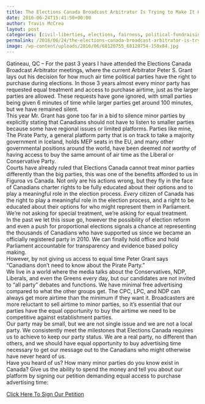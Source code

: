 ```yaml
---
title: The Elections Canada Broadcast Arbitrator Is Trying to Make It Harder for You to Be Informed. Here’s What You Can Do.
date: 2016-06-24T15:41:50+00:00
author: Travis McCrea
layout: post
categories: [civil-liberties, elections, fairness, political-fundraising]
permalink: /2016/06/24/the-elections-canada-broadcast-arbitrator-is-trying-to-make-it-harder-for-you-to-be-informed-heres-what-you-can-do/
image: /wp-content/uploads/2016/06/68120755_68120754-150x84.jpg
---
```

<div>
  Gatineau, QC &#8211; For the past 3 years I have attended the Elections Canada Broadcast Arbitrator meetings, where the current Arbitrator Peter S. Grant lays out his decision for how much air time political parties have the right to purchase during elections. In those 3 years almost every minor party has requested equal treatment and access to purchase airtime, just as the larger parties are allowed. These requests have gone ignored, with small parties being given 6 minutes of time while larger parties get around 100 minutes, but we have remained silent.
</div>

<div>
</div>

<div>
  This year Mr. Grant has gone too far in a bid to silence minor parties by explicitly stating that Canadians should not have to listen to smaller parties because some have regional issues or limited platforms. Parties like mine, The Pirate Party, a general platform party that is on track to take a majority government in Iceland, holds MEP seats in the EU, and many other governmental positions around the world, have been deemed <i>not worthy</i> of having access to buy the same amount of air time as the Liberal or Conservative Party.
</div>

<div>
</div>

<div>
  Courts have already ruled that Elections Canada cannot treat minor parties differently than the big parties, this was one of the benefits afforded to us in Figuroa vs Canada. Not only are his actions wrong, but they fly in the face of Canadians charter rights to be fully educated about their options and to play a meaningful role in the election process. <i>Every</i> citizen of Canada has the right to play a meaningful role in the election process, and a right to be educated about their options for who might represent them in Parliament. We’re not asking for special treatment, we’re asking for equal treatment.
</div>

<div>
</div>

<div>
  In the past we let this issue go, however the possibility of election reform and even a push for proportional elections signals a chance at representing the thousands of Canadians who have supported us since we became an officially registered party in 2010. We can finally hold office and hold Parliament accountable for transparency and evidence based policy making.
</div>

<div>
</div>

<div>
  However, by not giving us access to equal time Peter Grant says &#8220;Canadians don&#8217;t need to know about the Pirate Party.”
</div>

<div>
</div>

<div>
  We live in a world where the media talks about the Conservatives, NDP, Liberals, and even the Greens every day, but our candidates are not invited to &#8220;all party&#8221; debates and functions. We have minimal free advertising compared to what the other groups get. The CPC, LPC, and NDP can always get more airtime than the minimum if they want it. Broadcasters are more reluctant to sell airtime to minor parties, so it’s essential that our parties have the equal opportunity to buy the airtime we need to be competitive against establishment parties.
</div>

<div>
</div>

<div>
  Our party may be small, but we are not single issue and we are not a local party. We consistently meet the milestones that Elections Canada requires us to achieve to keep our party status. We are a real party, no different than others, and we should have equal opportunity to buy advertising time necessary to get our message out to the Canadians who might otherwise have never heard of us.
</div>

<div>
</div>

<div>
  Have you heard of us? How many minor parties do you know exist in Canada? Give us the ability to spend the money and tell you about our platform by signing our petition demanding equal access to purchase advertising time:</p> 
  
  <p>
    <a class="extern" href="https://sso.pirateparty.ca/page/broadcastrights">Click Here To Sign Our Petition</a></div>